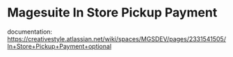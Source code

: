 # Magesuite In Store Pickup Payment

documentation: https://creativestyle.atlassian.net/wiki/spaces/MGSDEV/pages/2331541505/In+Store+Pickup+Payment+optional
